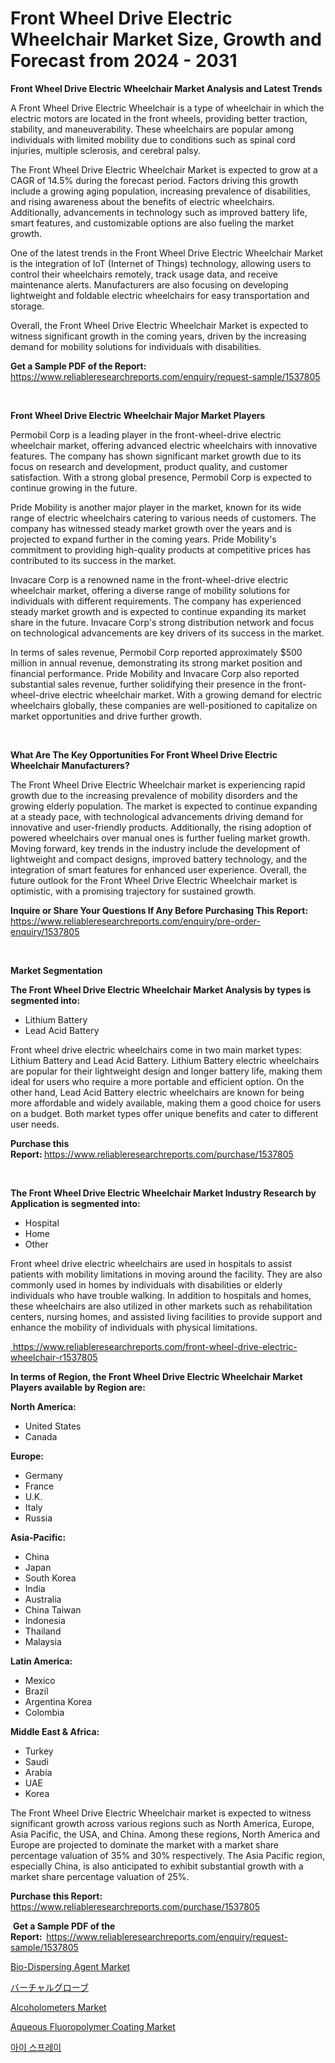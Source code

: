 <p><h1>Front Wheel Drive Electric Wheelchair Market Size, Growth and Forecast from 2024 - 2031</h1></p><p><strong>Front Wheel Drive Electric Wheelchair Market Analysis and Latest Trends</strong></p>
<p><p>A Front Wheel Drive Electric Wheelchair is a type of wheelchair in which the electric motors are located in the front wheels, providing better traction, stability, and maneuverability. These wheelchairs are popular among individuals with limited mobility due to conditions such as spinal cord injuries, multiple sclerosis, and cerebral palsy.</p><p>The Front Wheel Drive Electric Wheelchair Market is expected to grow at a CAGR of 14.5% during the forecast period. Factors driving this growth include a growing aging population, increasing prevalence of disabilities, and rising awareness about the benefits of electric wheelchairs. Additionally, advancements in technology such as improved battery life, smart features, and customizable options are also fueling the market growth.</p><p>One of the latest trends in the Front Wheel Drive Electric Wheelchair Market is the integration of IoT (Internet of Things) technology, allowing users to control their wheelchairs remotely, track usage data, and receive maintenance alerts. Manufacturers are also focusing on developing lightweight and foldable electric wheelchairs for easy transportation and storage.</p><p>Overall, the Front Wheel Drive Electric Wheelchair Market is expected to witness significant growth in the coming years, driven by the increasing demand for mobility solutions for individuals with disabilities.</p></p>
<p><strong>Get a Sample PDF of the Report:&nbsp;</strong> <a href="https://www.reliableresearchreports.com/enquiry/request-sample/1537805">https://www.reliableresearchreports.com/enquiry/request-sample/1537805</a></p>
<p>&nbsp;</p>
<p><strong>Front Wheel Drive Electric Wheelchair Major Market Players</strong></p>
<p><p>Permobil Corp is a leading player in the front-wheel-drive electric wheelchair market, offering advanced electric wheelchairs with innovative features. The company has shown significant market growth due to its focus on research and development, product quality, and customer satisfaction. With a strong global presence, Permobil Corp is expected to continue growing in the future.</p><p>Pride Mobility is another major player in the market, known for its wide range of electric wheelchairs catering to various needs of customers. The company has witnessed steady market growth over the years and is projected to expand further in the coming years. Pride Mobility's commitment to providing high-quality products at competitive prices has contributed to its success in the market.</p><p>Invacare Corp is a renowned name in the front-wheel-drive electric wheelchair market, offering a diverse range of mobility solutions for individuals with different requirements. The company has experienced steady market growth and is expected to continue expanding its market share in the future. Invacare Corp's strong distribution network and focus on technological advancements are key drivers of its success in the market.</p><p>In terms of sales revenue, Permobil Corp reported approximately $500 million in annual revenue, demonstrating its strong market position and financial performance. Pride Mobility and Invacare Corp also reported substantial sales revenue, further solidifying their presence in the front-wheel-drive electric wheelchair market. With a growing demand for electric wheelchairs globally, these companies are well-positioned to capitalize on market opportunities and drive further growth.</p></p>
<p>&nbsp;</p>
<p><strong>What Are The Key Opportunities For Front Wheel Drive Electric Wheelchair Manufacturers?</strong></p>
<p><p>The Front Wheel Drive Electric Wheelchair market is experiencing rapid growth due to the increasing prevalence of mobility disorders and the growing elderly population. The market is expected to continue expanding at a steady pace, with technological advancements driving demand for innovative and user-friendly products. Additionally, the rising adoption of powered wheelchairs over manual ones is further fueling market growth. Moving forward, key trends in the industry include the development of lightweight and compact designs, improved battery technology, and the integration of smart features for enhanced user experience. Overall, the future outlook for the Front Wheel Drive Electric Wheelchair market is optimistic, with a promising trajectory for sustained growth.</p></p>
<p><strong>Inquire or Share Your Questions If Any Before Purchasing This Report:</strong> <a href="https://www.reliableresearchreports.com/enquiry/pre-order-enquiry/1537805">https://www.reliableresearchreports.com/enquiry/pre-order-enquiry/1537805</a></p>
<p>&nbsp;</p>
<p><strong>Market Segmentation</strong></p>
<p><strong>The Front Wheel Drive Electric Wheelchair Market Analysis by types is segmented into:</strong></p>
<p><ul><li>Lithium Battery</li><li>Lead Acid Battery</li></ul></p>
<p><p>Front wheel drive electric wheelchairs come in two main market types: Lithium Battery and Lead Acid Battery. Lithium Battery electric wheelchairs are popular for their lightweight design and longer battery life, making them ideal for users who require a more portable and efficient option. On the other hand, Lead Acid Battery electric wheelchairs are known for being more affordable and widely available, making them a good choice for users on a budget. Both market types offer unique benefits and cater to different user needs.</p></p>
<p><strong>Purchase this Report:&nbsp;</strong><a href="https://www.reliableresearchreports.com/purchase/1537805">https://www.reliableresearchreports.com/purchase/1537805</a></p>
<p>&nbsp;</p>
<p><strong>The Front Wheel Drive Electric Wheelchair Market Industry Research by Application is segmented into:</strong></p>
<p><ul><li>Hospital</li><li>Home</li><li>Other</li></ul></p>
<p><p>Front wheel drive electric wheelchairs are used in hospitals to assist patients with mobility limitations in moving around the facility. They are also commonly used in homes by individuals with disabilities or elderly individuals who have trouble walking. In addition to hospitals and homes, these wheelchairs are also utilized in other markets such as rehabilitation centers, nursing homes, and assisted living facilities to provide support and enhance the mobility of individuals with physical limitations.</p></p>
<p><a href="https://www.reliableresearchreports.com/front-wheel-drive-electric-wheelchair-r1537805">&nbsp;https://www.reliableresearchreports.com/front-wheel-drive-electric-wheelchair-r1537805</a></p>
<p><strong>In terms of Region, the Front Wheel Drive Electric Wheelchair Market Players available by Region are:</strong></p>
<p>
    <p> <strong> North America: </strong>
        <ul>
            <li>United States</li>
            <li>Canada</li>
        </ul>
        </p> 
    <p> <strong> Europe: </strong>
        <ul>
            <li>Germany</li>
            <li>France</li>
            <li>U.K.</li>
            <li>Italy</li>
            <li>Russia</li>
        </ul>
        </p> 
    <p> <strong> Asia-Pacific: </strong>
        <ul>
            <li>China</li>
            <li>Japan</li>
            <li>South Korea</li>
            <li>India</li>
            <li>Australia</li>
            <li>China Taiwan</li>
            <li>Indonesia</li>
            <li>Thailand</li>
            <li>Malaysia</li>
        </ul>
        </p> 
    <p> <strong> Latin America: </strong>
        <ul>
            <li>Mexico</li>
            <li>Brazil</li>
            <li>Argentina Korea</li>
            <li>Colombia</li>
        </ul>
        </p> 
    <p> <strong> Middle East & Africa: </strong>
        <ul>
            <li>Turkey</li>
            <li>Saudi</li>
            <li>Arabia</li>
            <li>UAE</li>
            <li>Korea</li>
        </ul>
    </p>
    </p>
<p><p>The Front Wheel Drive Electric Wheelchair market is expected to witness significant growth across various regions such as North America, Europe, Asia Pacific, the USA, and China. Among these regions, North America and Europe are projected to dominate the market with a market share percentage valuation of 35% and 30% respectively. The Asia Pacific region, especially China, is also anticipated to exhibit substantial growth with a market share percentage valuation of 25%.</p></p>
<p><strong>Purchase this Report: </strong><a href="https://www.reliableresearchreports.com/purchase/1537805">https://www.reliableresearchreports.com/purchase/1537805</a></p>
<p>&nbsp;<strong>Get a Sample PDF of the Report:&nbsp;&nbsp;</strong><a href="https://www.reliableresearchreports.com/enquiry/request-sample/1537805">https://www.reliableresearchreports.com/enquiry/request-sample/1537805</a></p>
<p><strong></strong></p>
<p><p><a href="https://issuu.com/reportprime-2/docs/bio-dispersing-agent-market-size-2030.pptx">Bio-Dispersing Agent Market</a></p><p><a href="https://medium.com/@madelynhowe2023/%E3%83%90%E3%83%BC%E3%83%81%E3%83%A3%E3%83%AB%E3%82%B0%E3%83%AD%E3%83%BC%E3%83%96%E5%B8%82%E5%A0%B4%E3%83%AC%E3%83%9D%E3%83%BC%E3%83%88%E3%81%AF-%E3%81%93%E3%81%AE%E5%B8%82%E5%A0%B4%E3%81%AE%E6%9C%80%E6%96%B0%E3%81%AE%E3%83%88%E3%83%AC%E3%83%B3%E3%83%89%E3%81%A8%E6%88%90%E9%95%B7%E6%A9%9F%E4%BC%9A%E3%82%92%E6%98%8E%E3%82%89%E3%81%8B%E3%81%AB%E3%81%97%E3%81%A6%E3%81%84%E3%81%BE%E3%81%99-1813f318eb67">バーチャルグローブ</a></p><p><a href="https://github.com/nicholepatriciadoylenwnrjr0/Market-Research-Report-List-2/blob/main/alcoholometers-market.md">Alcoholometers Market</a></p><p><a href="https://issuu.com/reportprime-2/docs/aqueous-fluoropolymer-coating-market-size-2030.ppt">Aqueous Fluoropolymer Coating Market</a></p><p><a href="https://medium.com/@justonblock/%EB%88%88-%EC%8A%A4%ED%94%84%EB%A0%88%EC%9D%B4-%EC%8B%9C%EC%9E%A5-%EB%8F%99%ED%96%A5-%EB%B0%8F-%EC%8B%9C%EC%9E%A5-%EB%B6%84%EC%84%9D%EC%9D%80-2024-2031%EB%85%84%EC%9D%84-%EB%8C%80%EC%83%81%EC%9C%BC%EB%A1%9C-%EC%98%88%EC%B8%A1%EB%90%A9%EB%8B%88%EB%8B%A4-7da13f9f9753">아이 스프레이</a></p></p>
